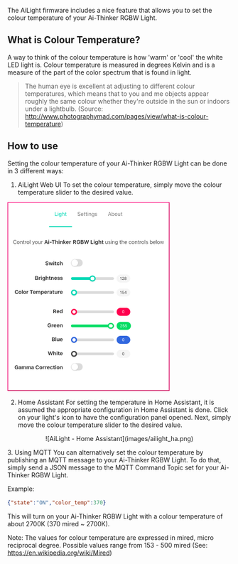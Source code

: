 The AiLight firmware includes a nice feature that allows you to set the colour temperature of your Ai-Thinker RGBW Light.

## What is Colour Temperature?
A way to think of the colour temperature is how 'warm' or 'cool' the white LED light is. Colour temperature is measured in degrees Kelvin and is a measure of the part of the color spectrum that is found in light.

> The human eye is excellent at adjusting to different colour temperatures, which means that to you and me objects appear roughly the same colour whether they're outside in the sun or indoors under a lightbulb.
(Source: <http://www.photographymad.com/pages/view/what-is-colour-temperature>)

## How to use
Setting the colour temperature of your Ai-Thinker RGBW Light can be done in 3 different ways:

1. AiLight Web UI
To set the colour temperature, simply move the colour temperature slider to the desired value.

![AiLight - Light Controls](images/ailight_light.png)

2. Home Assistant
For setting the temperature in Home Assistant, it is assumed the appropriate configuration in Home Assistant is done. Click on your light's icon to have the configuration panel opened. Next, simply move the colour temperature slider to the desired value.

<p align="center">
![AiLight - Home Assistant](images/ailight_ha.png)
</p>
3. Using MQTT
You can alternatively set the colour temperature by publishing an MQTT message to your Ai-Thinker RGBW Light. To do that, simply send a JSON message to the MQTT Command Topic set for your Ai-Thinker RGBW Light.

Example:
``` JSON
{"state":"ON","color_temp":370}
```

This will turn on your Ai-Thinker RGBW Light with a colour temperature of about 2700K (370 mired ~ 2700K).

Note: The values for colour temperature are expressed in mired, micro reciprocal degree. Possible values range from 153 - 500 mired (See: <https://en.wikipedia.org/wiki/Mired>)
